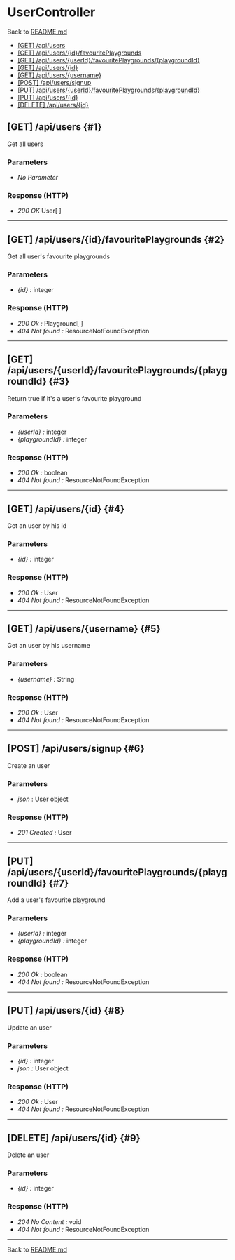 # UserController

Back to [README.md](../README.md)

- [[GET] /api/users](#1)
- [[GET] /api/users/\{id\}/favouritePlaygrounds](#2)
- [[GET] /api/users/\{userId\}/favouritePlaygrounds/\{playgroundId\}](#3)
- [[GET] /api/users/\{id\}](#4)
- [[GET] /api/users/\{username\}](#5)
- [[POST] /api/users/signup](#6)
- [[PUT] /api/users/\{userId\}/favouritePlaygrounds/\{playgroundId\}](#7)
- [[PUT] /api/users/\{id\}](#8)
- [[DELETE] /api/users/\{id\}](#9)

## [GET] /api/users {#1}

Get all users

### Parameters

- *No Parameter*

### Response (HTTP)

- *200 OK* User[ ]

___

## [GET] /api/users/\{id\}/favouritePlaygrounds {#2}

Get all user's favourite playgrounds

### Parameters

- *\{id\} :* integer

### Response (HTTP)

- *200 Ok :* Playground[ ]
- *404 Not found :* ResourceNotFoundException

___

## [GET] /api/users/\{userId\}/favouritePlaygrounds/\{playgroundId\} {#3}

Return true if it's a user's favourite playground 

### Parameters

- *\{userId\} :* integer
- *\{playgroundId\} :* integer

### Response (HTTP)

- *200 Ok :* boolean
- *404 Not found :* ResourceNotFoundException

___

## [GET] /api/users/\{id\} {#4}

Get an user by his id 

### Parameters

- *\{id\} :* integer

### Response (HTTP)

- *200 Ok :* User
- *404 Not found :* ResourceNotFoundException

___

## [GET] /api/users/\{username\} {#5}

Get an user by his username

### Parameters

- *\{username\} :* String

### Response (HTTP)

- *200 Ok :* User
- *404 Not found :* ResourceNotFoundException

___

## [POST] /api/users/signup {#6}

Create an user

### Parameters

- *json* : User object

### Response (HTTP)

- *201 Created :* User

___

## [PUT] /api/users/\{userId\}/favouritePlaygrounds/\{playgroundId\} {#7}

Add a user's favourite playground

### Parameters

- *\{userId\} :* integer
- *\{playgroundId\} :* integer

### Response (HTTP)

- *200 Ok :* boolean
- *404 Not found :* ResourceNotFoundException

___

## [PUT] /api/users/\{id\} {#8}

Update an user

### Parameters

- *\{id\} :* integer
- *json :* User object

### Response (HTTP)

- *200 Ok :* User
- *404 Not found :* ResourceNotFoundException

___

## [DELETE] /api/users/\{id\} {#9}

Delete an user

### Parameters

- *\{id\} :* integer

### Response (HTTP)

- *204 No Content :* void
- *404 Not found :* ResourceNotFoundException

___

Back to [README.md](../README.md)